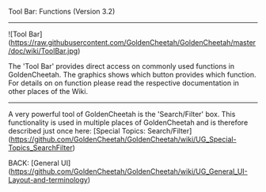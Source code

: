 Tool Bar: Functions (Version 3.2)
***

![Tool Bar] (https://raw.githubusercontent.com/GoldenCheetah/GoldenCheetah/master/doc/wiki/ToolBar.jpg)

The 'Tool Bar' provides direct access on commonly used functions in GoldenCheetah. The graphics shows which button provides which function. For details on on function please read the respective documentation in other places of the Wiki.

***

A very powerful tool of GoldenCheetah is the 'Search/Filter' box. This functionality is used in multiple places of GoldenCheetah and is therefore described just once here: [Special Topics: Search/Filter] (https://github.com/GoldenCheetah/GoldenCheetah/wiki/UG_Special-Topics_SearchFilter)

BACK: [General UI] (https://github.com/GoldenCheetah/GoldenCheetah/wiki/UG_General_UI-Layout-and-terminology)
